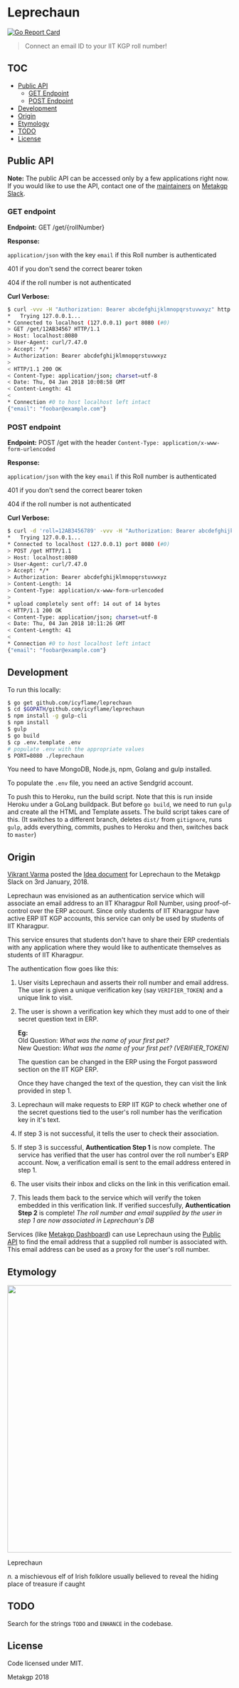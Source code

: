 # Leprechaun

[![Go Report Card](https://goreportcard.com/badge/github.com/icyflame/leprechaun)](https://goreportcard.com/report/github.com/icyflame/leprechaun)
> Connect an email ID to your IIT KGP roll number!

## TOC
- [Public API](#public-api)
    - [GET Endpoint](#get-endpoint)
    - [POST Endpoint](#post-endpoint)
- [Development](#development)
- [Origin](#origin)
- [Etymology](#etymology)
- [TODO](#todo)
- [License](#license)

## Public API

**Note:** The public API can be accessed only by a few applications right now.
If you would like to use the API, contact one of the
[maintainers](https://wiki.metakgp.org/w/Metakgp:Governance#Current_maintainers)
on [Metakgp Slack](https://metakgp.slack.com).

### GET endpoint

**Endpoint:** GET /get/{rollNumber}

**Response:** 

`application/json` with the key `email` if this Roll number is authenticated

401 if you don't send the correct bearer token

404 if the roll number is not authenticated

**Curl Verbose:**

```sh
$ curl -vvv -H "Authorization: Bearer abcdefghijklmnopqrstuvwxyz" http://localhost:8080/get/12AB3456789
*   Trying 127.0.0.1...
* Connected to localhost (127.0.0.1) port 8080 (#0)
> GET /get/12AB34567 HTTP/1.1
> Host: localhost:8080
> User-Agent: curl/7.47.0
> Accept: */*
> Authorization: Bearer abcdefghijklmnopqrstuvwxyz
> 
< HTTP/1.1 200 OK
< Content-Type: application/json; charset=utf-8
< Date: Thu, 04 Jan 2018 10:08:58 GMT
< Content-Length: 41
< 
* Connection #0 to host localhost left intact
{"email": "foobar@example.com"}
```

### POST endpoint

**Endpoint:** POST /get with the header `Content-Type: application/x-www-form-urlencoded`

**Response:** 

`application/json` with the key `email` if this Roll number is authenticated

401 if you don't send the correct bearer token

404 if the roll number is not authenticated

**Curl Verbose:**

```sh
$ curl -d 'roll=12AB3456789' -vvv -H "Authorization: Bearer abcdefghijklmnopqrstuvwxyz" http://localhost:8080/get
*   Trying 127.0.0.1...
* Connected to localhost (127.0.0.1) port 8080 (#0)
> POST /get HTTP/1.1
> Host: localhost:8080
> User-Agent: curl/7.47.0
> Accept: */*
> Authorization: Bearer abcdefghijklmnopqrstuvwxyz
> Content-Length: 14
> Content-Type: application/x-www-form-urlencoded
> 
* upload completely sent off: 14 out of 14 bytes
< HTTP/1.1 200 OK
< Content-Type: application/json; charset=utf-8
< Date: Thu, 04 Jan 2018 10:11:26 GMT
< Content-Length: 41
< 
* Connection #0 to host localhost left intact
{"email": "foobar@example.com"}
```

## Development

To run this locally:

```sh
$ go get github.com/icyflame/leprechaun
$ cd $GOPATH/github.com/icyflame/leprechaun
$ npm install -g gulp-cli
$ npm install
$ gulp
$ go build
$ cp .env.template .env
# populate .env with the appropriate values
$ PORT=8080 ./leprechaun
```

You need to have MongoDB, Node.js, npm, Golang and gulp installed.

To populate the `.env` file, you need an active Sendgrid account.

To push this to Heroku, run the build script. Note that this is run inside
Heroku under a GoLang buildpack. But before `go build`, we need to run `gulp`
and create all the HTML and Template assets. The build script takes care of
this. (It switches to a different branch, deletes `dist/` from `gitignore`, runs
`gulp`, adds everything, commits, pushes to Heroku and then, switches back to
`master`)

## Origin

[Vikrant Varma](https://github.com/amrav) posted the [Idea
document](https://paper.dropbox.com/doc/Leprechaun-BK0eQTGGvMLbVoor4L0dJ) for
Leprechaun to the Metakgp Slack on 3rd January, 2018.

Leprechaun was envisioned as an authentication service which will associate an
email address to an IIT Kharagpur Roll Number, using proof-of-control over the
ERP account. Since only students of IIT Kharagpur have active ERP IIT KGP
accounts, this service can only be used by students of IIT Kharagpur.

This service ensures that students don't have to share their ERP credentials
with any application where they would like to authenticate themselves as
students of IIT Kharagpur.

The authentication flow goes like this:

1. User visits Leprechaun and asserts their roll number and email address. The
   user is given a unique verification key (say `VERIFIER_TOKEN`) and a unique
   link to visit.
2. The user is shown a verification key which they must add to one of their
   secret question text in ERP.
   
   **Eg:**  
   Old Question: _What was the name of your first pet?_  
   New Question: _What was the name of your first pet? (VERIFIER_TOKEN)_ 
   
   The question can be changed in the ERP using the Forgot password section on the
   IIT KGP ERP.
   
   Once they have changed the text of the question, they can visit the link
   provided in step 1.
3. Leprechaun will make requests to ERP IIT KGP to check whether one of the
   secret questions tied to the user's roll number has the verification key in
   it's text.
4. If step 3 is not successful, it tells the user to check their association.
5. If step 3 is successful, **Authentication Step 1** is now complete. The service
   has verified that the user has control over the roll number's ERP account.
   Now, a verification email is sent to the email address entered in step 1.
6. The user visits their inbox and clicks on the link in this verification
   email.
7. This leads them back to the service which will verify the token embedded in
   this verification link. If verified succesfully, **Authentication Step 2** is
   complete! _The roll number and email supplied by the user in step 1 are now
   associated in Leprechaun's DB_

Services (like [Metakgp Dashboard](https://github.com/metakgp/dashboard-beta))
can use Leprechaun using the [Public API](#public-api) to find the email address
that a supplied roll number is associated with. This email address can be used
as a proxy for the user's roll number.

## Etymology

<img src="public/leprechaun.png" height="600" />

Leprechaun

_n._ a mischievous elf of Irish folklore usually believed to reveal the
hiding place of treasure if caught

## TODO

Search for the strings `TODO` and `ENHANCE` in the codebase.

## License

Code licensed under MIT.

Metakgp 2018
